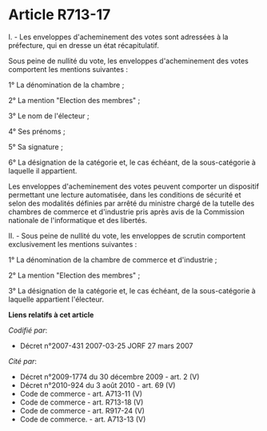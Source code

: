 # Article R713-17

I. - Les enveloppes d'acheminement des votes sont adressées à la préfecture, qui en dresse un état récapitulatif.

Sous peine de nullité du vote, les enveloppes d'acheminement des votes comportent les mentions suivantes :

1° La dénomination de la chambre ;

2° La mention "Election des membres" ;

3° Le nom de l'électeur ;

4° Ses prénoms ;

5° Sa signature ;

6° La désignation de la catégorie et, le cas échéant, de la sous-catégorie à laquelle il appartient.

Les enveloppes d'acheminement des votes peuvent comporter un dispositif permettant une lecture automatisée, dans les
conditions de sécurité et selon des modalités définies par arrêté du ministre chargé de la tutelle des chambres de commerce
et d'industrie pris après avis de la Commission nationale de l'informatique et des libertés.

II. - Sous peine de nullité du vote, les enveloppes de scrutin comportent exclusivement les mentions suivantes :

1° La dénomination de la chambre de commerce et d'industrie ;

2° La mention "Election des membres" ;

3° La désignation de la catégorie et, le cas échéant, de la sous-catégorie à laquelle appartient l'électeur.

**Liens relatifs à cet article**

_Codifié par_:

  - Décret n°2007-431 2007-03-25 JORF 27 mars 2007

_Cité par_:

  - Décret n°2009-1774 du 30 décembre 2009 - art. 2 (V)
  - Décret n°2010-924 du 3 août 2010 - art. 69 (V)
  - Code de commerce - art. A713-11 (V)
  - Code de commerce - art. R713-18 (V)
  - Code de commerce - art. R917-24 (V)
  - Code de commerce. - art. A713-13 (V)
